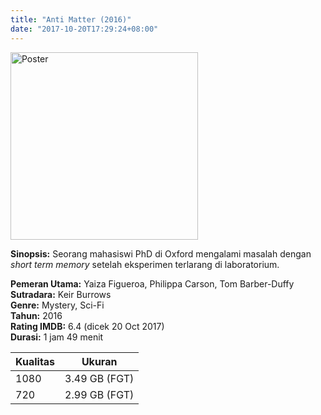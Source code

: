 ```yaml
---
title: "Anti Matter (2016)"
date: "2017-10-20T17:29:24+08:00"
---
```


<img src="/img/poster/film-anti-matter-2016.jpg" alt="Poster" style="width: 300px;"/>

**Sinopsis:** Seorang mahasiswi PhD di Oxford mengalami masalah dengan _short term memory_ setelah eksperimen terlarang di laboratorium.

**Pemeran Utama:** Yaiza Figueroa, Philippa Carson, Tom Barber-Duffy  
**Sutradara:** Keir Burrows  
**Genre:** Mystery, Sci-Fi  
**Tahun:** 2016  
**Rating IMDB:** 6.4 (dicek 20 Oct 2017)  
**Durasi:** 1 jam 49 menit

Kualitas | Ukuran
-------- | ------
1080     | 3.49 GB (FGT)
720      | 2.99 GB (FGT)